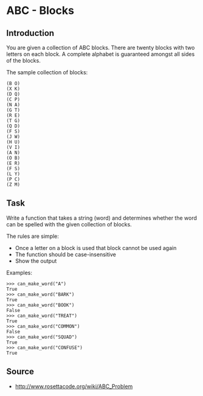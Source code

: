 # ABC - Blocks

## Introduction

You are given a collection of ABC blocks. There are twenty blocks with two letters on each block. A complete alphabet is guaranteed amongst all sides of the blocks. 

The sample collection of blocks:

```
(B O)
(X K)
(D Q)
(C P)
(N A)
(G T)
(R E)
(T G)
(Q D)
(F S)
(J W)
(H U)
(V I)
(A N)
(O B)
(E R)
(F S)
(L Y)
(P C)
(Z M)
```

## Task

Write a function that takes a string (word) and determines whether the word can be spelled with the given collection of blocks.

The rules are simple:

* Once a letter on a block is used that block cannot be used again  
* The function should be case-insensitive  
* Show the output

Examples:

```
>>> can_make_word("A")
True
>>> can_make_word("BARK")
True
>>> can_make_word("BOOK")
False
>>> can_make_word("TREAT")
True
>>> can_make_word("COMMON")
False
>>> can_make_word("SQUAD")
True
>>> can_make_word("CONFUSE")
True
```

## Source

* http://www.rosettacode.org/wiki/ABC_Problem
